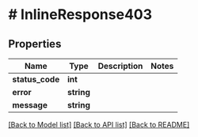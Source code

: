 # # InlineResponse403

## Properties

Name | Type | Description | Notes
------------ | ------------- | ------------- | -------------
**status_code** | **int** |  |
**error** | **string** |  |
**message** | **string** |  |

[[Back to Model list]](../../README.md#models) [[Back to API list]](../../README.md#endpoints) [[Back to README]](../../README.md)
